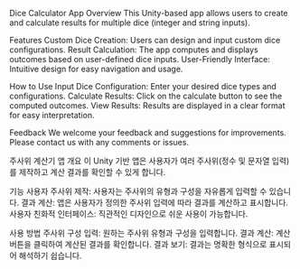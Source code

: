 Dice Calculator App
Overview
This Unity-based app allows users to create and calculate results for multiple dice (integer and string inputs).

Features
Custom Dice Creation: Users can design and input custom dice configurations.
Result Calculation: The app computes and displays outcomes based on user-defined dice inputs.
User-Friendly Interface: Intuitive design for easy navigation and usage.

How to Use
Input Dice Configuration: Enter your desired dice types and configurations.
Calculate Results: Click on the calculate button to see the computed outcomes.
View Results: Results are displayed in a clear format for easy interpretation.

Feedback
We welcome your feedback and suggestions for improvements. Please contact us with any comments or issues.

주사위 계산기 앱
개요
이 Unity 기반 앱은 사용자가 여러 주사위(정수 및 문자열 입력)를 제작하고 계산 결과를 확인할 수 있게 합니다.

기능
사용자 주사위 제작: 사용자는 주사위의 유형과 구성을 자유롭게 입력할 수 있습니다.
결과 계산: 앱은 사용자가 정의한 주사위 입력에 따라 결과를 계산하고 표시합니다.
사용자 친화적 인터페이스: 직관적인 디자인으로 쉬운 사용이 가능합니다.

사용 방법
주사위 구성 입력: 원하는 주사위 유형과 구성을 입력합니다.
결과 계산: 계산 버튼을 클릭하여 계산된 결과를 확인합니다.
결과 보기: 결과는 명확한 형식으로 표시되어 해석하기 쉽습니다.
